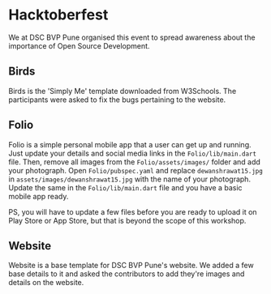 # Hacktoberfest
We at DSC BVP Pune organised this event to spread awareness about the importance of Open Source Development.

## Birds
Birds is the 'Simply Me' template downloaded from W3Schools. The participants were asked to fix the bugs pertaining to the website.

## Folio
Folio is a simple personal mobile app that a user can get up and running. Just update your details and social media links in the ```Folio/lib/main.dart``` file. Then, remove all images from the ```Folio/assets/images/``` folder and add your photograph. Open ```Folio/pubspec.yaml``` and replace ```dewanshrawat15.jpg``` in ```assets/images/dewanshrawat15.jpg``` with the name of your photograph. Update the same in the ```Folio/lib/main.dart``` file and you have a basic mobile app ready.

PS, you will have to update a few files before you are ready to upload it on Play Store or App Store, but that is beyond the scope of this workshop.

## Website
Website is a base template for DSC BVP Pune's website. We added a few base details to it and asked the contributors to add they're images and details on the website.
